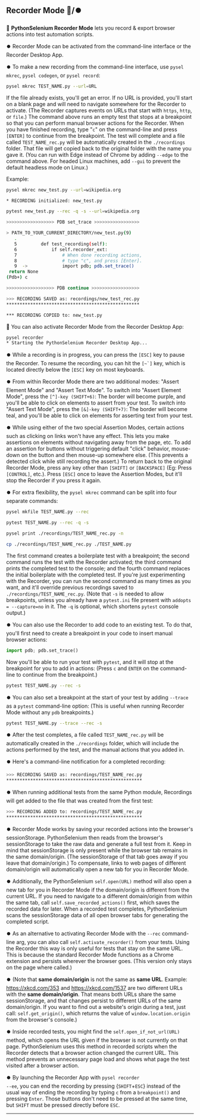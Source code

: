 <!-- PythonSelenium Docs -->

## Recorder Mode 🔴/⏺️

🔴 <b>PythonSelenium Recorder Mode</b> lets you record & export browser actions into test automation scripts.<br>

⏺️ Recorder Mode can be activated from the command-line interface or the Recorder Desktop App.

⏺️ To make a new recording from the command-line interface, use ``pysel mkrec``, ``pysel codegen``, or ``pysel record``:

```bash
pysel mkrec TEST_NAME.py --url=URL
```

If the file already exists, you'll get an error. If no URL is provided, you'll start on a blank page and will need to navigate somewhere for the Recorder to activate. (The Recorder captures events on URLs that start with ``https``, ``http``, or ``file``.) The command above runs an empty test that stops at a breakpoint so that you can perform manual browser actions for the Recorder. When you have finished recording, type "``c``" on the command-line and press ``[ENTER]`` to continue from the breakpoint. The test will complete and a file called ``TEST_NAME_rec.py`` will be automatically created in the ``./recordings`` folder. That file will get copied back to the original folder with the name you gave it. (You can run with Edge instead of Chrome by adding ``--edge`` to the command above. For headed Linux machines, add ``--gui`` to prevent the default headless mode on Linux.)

Example:

```bash
pysel mkrec new_test.py --url=wikipedia.org

* RECORDING initialized: new_test.py

pytest new_test.py --rec -q -s --url=wikipedia.org

>>>>>>>>>>>>>>>>>> PDB set_trace >>>>>>>>>>>>>>>>>

> PATH_TO_YOUR_CURRENT_DIRECTORY/new_test.py(9)
   .
   5         def test_recording(self):
   6             if self.recorder_ext:
   7                 # When done recording actions,
   8                 # type "c", and press [Enter].
   9  ->             import pdb; pdb.set_trace()
 return None
(Pdb+) c

>>>>>>>>>>>>>>>>>> PDB continue >>>>>>>>>>>>>>>>>>

>>> RECORDING SAVED as: recordings/new_test_rec.py
**************************************************

*** RECORDING COPIED to: new_test.py
```

🔴 You can also activate Recorder Mode from the Recorder Desktop App:

```bash
pysel recorder
* Starting the PythonSelenium Recorder Desktop App...
```

⏺️ While a recording is in progress, you can press the ``[ESC]`` key to pause the Recorder. To resume the recording, you can hit the ``[~`]`` key, which is located directly below the ``[ESC]`` key on most keyboards.

⏺️ From within Recorder Mode there are two additional modes: "Assert Element Mode" and "Assert Text Mode". To switch into "Assert Element Mode", press the ``[^]-key (SHIFT+6)``: The border will become purple, and you'll be able to click on elements to assert from your test. To switch into "Assert Text Mode", press the ``[&]-key (SHIFT+7)``: The border will become teal, and you'll be able to click on elements for asserting text from your test.

⏺️ While using either of the two special Assertion Modes, certain actions such as clicking on links won't have any effect. This lets you make assertions on elements without navigating away from the page, etc. To add an assertion for buttons without triggering default "click" behavior, mouse-down on the button and then mouse-up somewhere else. (This prevents a detected click while still recording the assert.) To return back to the original Recorder Mode, press any key other than ``[SHIFT]`` or ``[BACKSPACE]`` (Eg: Press ``[CONTROL]``, etc.). Press ``[ESC]`` once to leave the Assertion Modes, but it'll stop the Recorder if you press it again.

⏺️ For extra flexibility, the ``pysel mkrec`` command can be split into four separate commands:

```bash
pysel mkfile TEST_NAME.py --rec

pytest TEST_NAME.py --rec -q -s

pysel print ./recordings/TEST_NAME_rec.py -n

cp ./recordings/TEST_NAME_rec.py ./TEST_NAME.py
```

The first command creates a boilerplate test with a breakpoint; the second command runs the test with the Recorder activated; the third command prints the completed test to the console; and the fourth command replaces the initial boilerplate with the completed test. If you're just experimenting with the Recorder, you can run the second command as many times as you want, and it'll override previous recordings saved to ``./recordings/TEST_NAME_rec.py``. (Note that ``-s`` is needed to allow breakpoints, unless you already have a ``pytest.ini`` file present with ``addopts = --capture=no`` in it. The ``-q`` is optional, which shortens ``pytest`` console output.)

⏺️ You can also use the Recorder to add code to an existing test. To do that, you'll first need to create a breakpoint in your code to insert manual browser actions:

```python
import pdb; pdb.set_trace()
```

Now you'll be able to run your test with ``pytest``, and it will stop at the breakpoint for you to add in actions: (Press ``c`` and ``ENTER`` on the command-line to continue from the breakpoint.)

```bash
pytest TEST_NAME.py --rec -s
```

⏺️ You can also set a breakpoint at the start of your test by adding ``--trace`` as a ``pytest`` command-line option: (This is useful when running Recorder Mode without any ``pdb`` breakpoints.)

```bash
pytest TEST_NAME.py --trace --rec -s
```

⏺️ After the test completes, a file called ``TEST_NAME_rec.py`` will be automatically created in the ``./recordings`` folder, which will include the actions performed by the test, and the manual actions that you added in.

⏺️ Here's a command-line notification for a completed recording:

```bash
>>> RECORDING SAVED as: recordings/TEST_NAME_rec.py
***************************************************
```

⏺️ When running additional tests from the same Python module, Recordings will get added to the file that was created from the first test:

```bash
>>> RECORDING ADDED to: recordings/TEST_NAME_rec.py
***************************************************
```

⏺️ Recorder Mode works by saving your recorded actions into the browser's sessionStorage. PythonSelenium then reads from the browser's sessionStorage to take the raw data and generate a full test from it. Keep in mind that sessionStorage is only present while the browser tab remains in the same domain/origin. (The sessionStorage of that tab goes away if you leave that domain/origin.) To compensate, links to web pages of different domain/origin will automatically open a new tab for you in Recorder Mode.

⏺️ Additionally, the PythonSelenium <code>self.open(URL)</code> method will also open a new tab for you in Recorder Mode if the domain/origin is different from the current URL. If you need to navigate to a different domain/origin from within the same tab, call <code>self.save_recorded_actions()</code> first, which saves the recorded data for later. When a recorded test completes, PythonSelenium scans the sessionStorage data of all open browser tabs for generating the completed script.

⏺️ As an alternative to activating Recorder Mode with the <code>--rec</code> command-line arg, you can also call <code>self.activate_recorder()</code> from your tests. Using the Recorder this way is only useful for tests that stay on the same URL. This is because the standard Recorder Mode functions as a Chrome extension and persists wherever the browser goes. (This version only stays on the page where called.)

⏺️ (Note that <b>same domain/origin</b> is not the same as <b>same URL</b>. Example: <a href="https://xkcd.com/353/" target="_blank">https://xkcd.com/353</a> and <a href="https://xkcd.com/1537/" target="_blank">https://xkcd.com/1537</a> are two different URLs with the <b>same domain/origin</b>. That means both URLs share the same sessionStorage, and that changes persist to different URLs of the same domain/origin. If you want to find out a website's origin during a test, just call: <code>self.get_origin()</code>, which returns the value of <code>window.location.origin</code> from the browser's console.)

⏺️ Inside recorded tests, you might find the <code>self.open_if_not_url(URL)</code> method, which opens the URL given if the browser is not currently on that page. PythonSelenium uses this method in recorded scripts when the Recorder detects that a browser action changed the current URL. This method prevents an unnecessary page load and shows what page the test visited after a browser action.

⏺️ By launching the Recorder App with <code>pysel recorder --ee</code>, you can end the recording by pressing {<code>SHIFT</code>+<code>ESC</code>} instead of the usual way of ending the recording by typing <code>c</code> from a <code>breakpoint()</code> and pressing <code>Enter</code>. Those buttons don't need to be pressed at the same time, but <code>SHIFT</code> must be pressed directly before <code>ESC</code>.

--------
